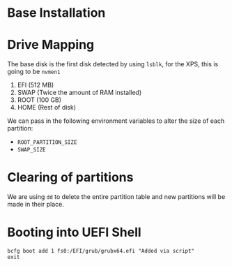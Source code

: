 # Base Installation

# Drive Mapping

The base disk is the first disk detected by using `lsblk`, for the XPS, this is going to be `nvmen1`

1. EFI (512 MB)
2. SWAP (Twice the amount of RAM installed)
3. ROOT (100 GB)
4. HOME (Rest of disk)

We can pass in the following environment variables to alter the size of each partition:

- `ROOT_PARTITION_SIZE`
- `SWAP_SIZE`

# Clearing of partitions

We are using `dd` to delete the entire partition table and new partitions will be made in their place.

# Booting into UEFI Shell

```nsh
bcfg boot add 1 fs0:/EFI/grub/grubx64.efi "Added via script"
exit
```
